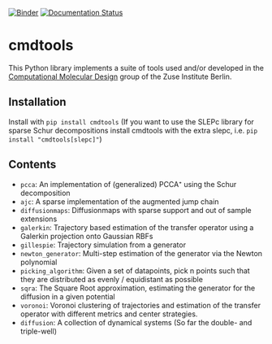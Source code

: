 [![Binder](https://mybinder.org/badge_logo.svg)](https://mybinder.org/v2/gh/zib-cmd/cmdtools/HEAD?filepath=examples)
[![Documentation Status](https://readthedocs.org/projects/cmdtools/badge/?version=latest)](https://cmdtools.readthedocs.io/en/latest/?badge=latest)

# cmdtools

This Python library implements a suite of tools used and/or developed in the [Computational Molecular Design](https://www.zib.de/numeric/cmd) group of the Zuse Institute Berlin.


## Installation

Install with `pip install cmdtools`
    (If you want to use the SLEPc library for sparse Schur decompositions install cmdtools with the extra slepc, i.e. `pip install "cmdtools[slepc]"`)

## Contents
*  `pcca`: An implementation of (generalized) PCCA⁺ using the Schur decomposition
*  `ajc`: A sparse implementation of the augmented jump chain
*  `diffusionmaps`: Diffusionmaps with sparse support and out of sample extensions
*  `galerkin`: Trajectory based estimation of the transfer operator using a Galerkin projection onto Gaussian RBFs
*  `gillespie`: Trajectory simulation from a generator
*  `newton_generator`: Multi-step estimation of the generator via the Newton polynomial
*  `picking_algorithm`: Given a set of datapoints, pick n points such that they are distributed as evenly / equidistant as possible
*  `sqra`: The Square Root approximation, estimating the generator for the diffusion in a given potential
*  `voronoi`: Voronoi clustering of trajectories and estimation of the transfer operator with different metrics and center strategies.
*  `diffusion`: A collection of dynamical systems (So far the double- and triple-well)

